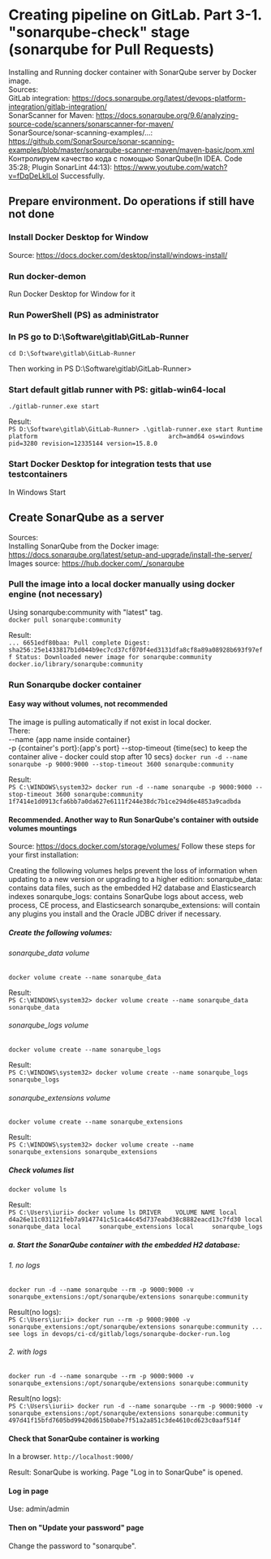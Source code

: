 # Creating pipeline on GitLab. Part 3-1. "sonarqube-check" stage (sonarqube for Pull Requests)
Installing and Running docker container with SonarQube server by Docker image.           
Sources:        
GitLab integration: https://docs.sonarqube.org/latest/devops-platform-integration/gitlab-integration/       
SonarScanner for Maven: https://docs.sonarqube.org/9.6/analyzing-source-code/scanners/sonarscanner-for-maven/       
SonarSource/sonar-scanning-examples/...: https://github.com/SonarSource/sonar-scanning-examples/blob/master/sonarqube-scanner-maven/maven-basic/pom.xml          
Контролируем качество кода с помощью SonarQube(In IDEA. Code 35:28; Plugin SonarLint 44:13): https://www.youtube.com/watch?v=fDqDeLkILoI
Successfully.

## Prepare environment. Do operations if still have not done
### Install Docker Desktop for Window
Source: https://docs.docker.com/desktop/install/windows-install/
### Run docker-demon
Run Docker Desktop for Window for it
### Run PowerShell (PS) as administrator
### In PS go to D:\Software\gitlab\GitLab-Runner
``
cd D:\Software\gitlab\GitLab-Runner
``

Then working in PS D:\Software\gitlab\GitLab-Runner>

### Start default gitlab runner with PS: gitlab-win64-local
``
./gitlab-runner.exe start
``

Result:     
``
PS D:\Software\gitlab\GitLab-Runner> .\gitlab-runner.exe start
Runtime platform                                    arch=amd64 os=windows pid=3280 revision=12335144 version=15.8.0
``

### Start Docker Desktop for integration tests that use testcontainers
In Windows Start

## Create SonarQube as a server
Sources:         
Installing SonarQube from the Docker image: https://docs.sonarqube.org/latest/setup-and-upgrade/install-the-server/                     
Images source: https://hub.docker.com/_/sonarqube

### Pull the image into a local docker manually using docker engine (not necessary)
Using sonarqube:community with "latest" tag.          
``
docker pull sonarqube:community
``

Result:        
``
...
6651edf80baa: Pull complete
Digest: sha256:25e1433817b1d044b9ec7cd37cf070f4ed3131dfa8cf8a89a08928b693f97eff
Status: Downloaded newer image for sonarqube:community
docker.io/library/sonarqube:community
``

### Run Sonarqube docker container
#### Easy way without volumes, not recommended
The image is pulling automatically if not exist in local docker.            
There:    
--name {app name inside container}      
-p {container's port}:{app's port}
--stop-timeout {time(sec) to keep the container alive - docker could stop after 10 secs}
``
docker run -d --name sonarqube -p 9000:9000 --stop-timeout 3600 sonarqube:community
``

Result:       
``
PS C:\WINDOWS\system32> docker run -d --name sonarqube -p 9000:9000 --stop-timeout 3600 sonarqube:community
1f7414e1d0913cfa6bb7a0da627e6111f244e38dc7b1ce294d6e4853a9cadbda
``

#### Recommended. Another way to Run SonarQube's container with outside volumes mountings
Source: https://docs.docker.com/storage/volumes/
Follow these steps for your first installation:

Creating the following volumes helps prevent the loss of information when updating to a new version or upgrading to a higher edition:
sonarqube_data: contains data files, such as the embedded H2 database and Elasticsearch indexes
sonarqube_logs: contains SonarQube logs about access, web process, CE process, and Elasticsearch
sonarqube_extensions: will contain any plugins you install and the Oracle JDBC driver if necessary.

##### Create the following volumes:                            
###### sonarqube_data volume
``
docker volume create --name sonarqube_data
``

Result:         
``
PS C:\WINDOWS\system32> docker volume create --name sonarqube_data
sonarqube_data
``
###### sonarqube_logs volume
``
docker volume create --name sonarqube_logs
``

Result:             
``
PS C:\WINDOWS\system32> docker volume create --name sonarqube_logs
sonarqube_logs
``
###### sonarqube_extensions volume
``
docker volume create --name sonarqube_extensions
``

Result:         
``
PS C:\WINDOWS\system32> docker volume create --name sonarqube_extensions
sonarqube_extensions
``

##### Check volumes list
``
docker volume ls
``

Result:             
``
PS C:\Users\iurii> docker volume ls
DRIVER    VOLUME NAME
local     d4a26e11c031121feb7a9147741c51ca44c45d737eabd38c8882eacd13c7fd30
local     sonarqube_data
local     sonarqube_extensions
local     sonarqube_logs
``

##### a. Start the SonarQube container with the embedded H2 database:
###### 1. no logs
``
docker run -d --name sonarqube --rm -p 9000:9000 -v sonarqube_extensions:/opt/sonarqube/extensions sonarqube:community
``

Result(no logs):         
``
PS C:\Users\iurii> docker run --rm -p 9000:9000 -v sonarqube_extensions:/opt/sonarqube/extensions sonarqube:community
...
see logs in devops/ci-cd/gitlab/logs/sonarqube-docker-run.log
``

###### 2. with logs
``
docker run -d --name sonarqube --rm -p 9000:9000 -v sonarqube_extensions:/opt/sonarqube/extensions sonarqube:community
``

Result(no logs):         
``
PS C:\Users\iurii> docker run -d --name sonarqube --rm -p 9000:9000 -v sonarqube_extensions:/opt/sonarqube/extensions sonarqube:community
497d41f15bfd7605bd99420d615b0abe7f51a2a851c3de4610cd623c0aaf514f
``

#### Check that SonarQube container is working
In a browser.
``
http://localhost:9000/
``

Result: SonarQube is working. Page "Log in to SonarQube" is opened.

#### Log in page
Use: admin/admin
#### Then on "Update your password" page
Change the password to "sonarqube".
